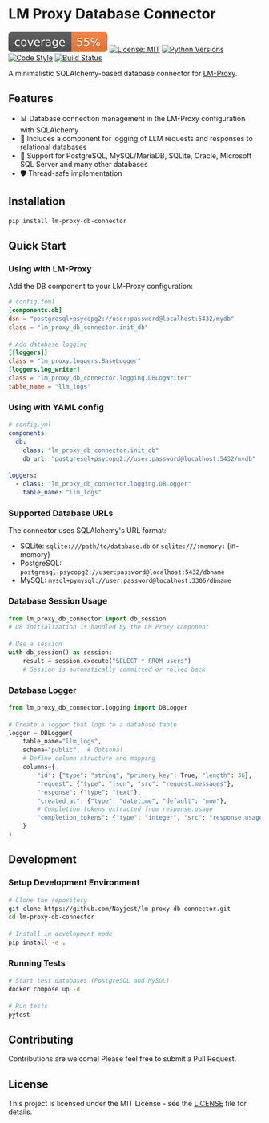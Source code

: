 # LM Proxy Database Connector

![Coverage](coverage.svg)
[![License: MIT](https://img.shields.io/badge/License-MIT-yellow.svg)](https://opensource.org/licenses/MIT)
[![Python Versions](https://img.shields.io/badge/python-3.11%20|%203.12%20|%203.13-blue)](https://www.python.org/)
[![Code Style](https://github.com/Nayjest/lm-proxy-db-connector/actions/workflows/code-style.yml/badge.svg)](https://github.com/Nayjest/lm-proxy-db-connector/actions)
[![Build Status](https://github.com/Nayjest/lm-proxy-db-connector/actions/workflows/tests.yml/badge.svg)](https://github.com/Nayjest/lm-proxy-db-connector/actions)

A minimalistic SQLAlchemy-based database connector for [LM-Proxy](https://github.com/Nayjest/lm-proxy).

## Features

- 📊 Database connection management in the LM-Proxy configuration with SQLAlchemy
- 📝 Includes a component for logging of LLM requests and responses to relational databases
- 🔄 Support for PostgreSQL, MySQL/MariaDB, SQLite, Oracle, Microsoft SQL Server and many other databases
- 🛡️ Thread-safe implementation

## Installation

```bash
pip install lm-proxy-db-connector
```

## Quick Start

### Using with LM-Proxy

Add the DB component to your LM-Proxy configuration:

```toml
# config.toml
[components.db]
dsn = "postgresql+psycopg2://user:password@localhost:5432/mydb"
class = "lm_proxy_db_connector.init_db"

# Add database logging
[[loggers]]
class = "lm_proxy.loggers.BaseLogger"
[loggers.log_writer]
class = "lm_proxy_db_connector.logging.DBLogWriter"
table_name = "llm_logs"
```

### Using with YAML config

```yaml
# config.yml
components:
  db:
    class: "lm_proxy_db_connector.init_db"
    db_url: "postgresql+psycopg2://user:password@localhost:5432/mydb"

loggers:
  - class: "lm_proxy_db_connector.logging.DBLogger"
    table_name: "llm_logs"
```

### Supported Database URLs

The connector uses SQLAlchemy's URL format:

- SQLite: `sqlite:///path/to/database.db` or `sqlite:///:memory:` (in-memory)
- PostgreSQL: `postgresql+psycopg2://user:password@localhost:5432/dbname`
- MySQL: `mysql+pymysql://user:password@localhost:3306/dbname`

### Database Session Usage

```python
from lm_proxy_db_connector import db_session
# DB initialization is handled by the LM Proxy component

# Use a session
with db_session() as session:
    result = session.execute("SELECT * FROM users")
    # Session is automatically committed or rolled back
```

### Database Logger

```python
from lm_proxy_db_connector.logging import DBLogger

# Create a logger that logs to a database table
logger = DBLogger(
    table_name="llm_logs",
    schema="public",  # Optional
    # Define column structure and mapping
    columns={
        "id": {"type": "string", "primary_key": True, "length": 36},
        "request": {"type": "json", "src": "request.messages"},
        "response": {"type": "text"},
        "created_at": {"type": "datetime", "default": "now"},
        # Completion tokens extracted from response.usage
        "completion_tokens": {"type": "integer", "src": "response.usage.completion_tokens"}
    }
)
```

## Development

### Setup Development Environment

```bash
# Clone the repository
git clone https://github.com/Nayjest/lm-proxy-db-connector.git
cd lm-proxy-db-connector

# Install in development mode
pip install -e .
```

### Running Tests

```bash
# Start test databases (PostgreSQL and MySQL)
docker compose up -d

# Run tests
pytest
```

## Contributing

Contributions are welcome! Please feel free to submit a Pull Request.

## License

This project is licensed under the MIT License - see the [LICENSE](LICENSE) file for details.
